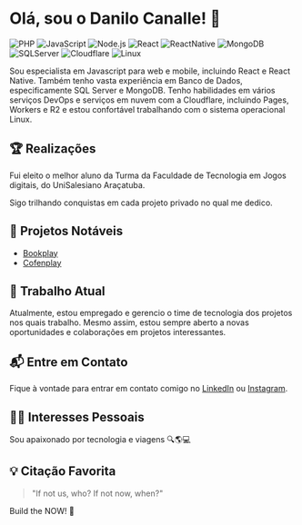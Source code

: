 # Olá, sou o Danilo Canalle! 👋

![PHP](https://img.shields.io/badge/-PHP-black?style=flat-square&logo=php)
![JavaScript](https://img.shields.io/badge/-JavaScript-black?style=flat-square&logo=javascript)
![Node.js](https://img.shields.io/badge/Node.js-v19.9.0-green.svg)
![React](https://img.shields.io/badge/-React-black?style=flat-square&logo=react)
![ReactNative](https://img.shields.io/badge/-ReactNative-black?style=flat-square&logo=react)
![MongoDB](https://img.shields.io/badge/-MongoDB-black?style=flat-square&logo=mongodb)
![SQLServer](https://img.shields.io/badge/-SQLServer-black?style=flat-square&logo=microsoft-sql-server)
![Cloudflare](https://img.shields.io/badge/-Cloudflare-black?style=flat-square&logo=cloudflare)
![Linux](https://img.shields.io/badge/-Linux-black?style=flat-square&logo=linux)

Sou especialista em Javascript para web e mobile, incluindo React e React Native. Também tenho vasta experiência em Banco de Dados, especificamente SQL Server e MongoDB. Tenho habilidades em vários serviços DevOps e serviços em nuvem com a Cloudflare, incluindo Pages, Workers e R2 e estou confortável trabalhando com o sistema operacional Linux.

## 🏆 Realizações

Fui eleito o melhor aluno da Turma da Faculdade de Tecnologia em Jogos digitais, do UniSalesiano Araçatuba.

Sigo trilhando conquistas em cada projeto privado no qual me dedico.

## 🚀 Projetos Notáveis

- [Bookplay](https://bookplay.com.br)
- [Cofenplay](https://cofenplay.com.br)

## 💼 Trabalho Atual

Atualmente, estou empregado e gerencio o time de tecnologia dos projetos nos quais trabalho. Mesmo assim, estou sempre aberto a novas oportunidades e colaborações em projetos interessantes.

## 📬 Entre em Contato

Fique à vontade para entrar em contato comigo no [LinkedIn](https://www.linkedin.com/in/danilocanalle/) ou [Instagram](https://www.instagram.com/danilocanalle/).

## 🧑‍💻 Interesses Pessoais

Sou apaixonado por tecnologia e viagens 🔍🌎💻

## 💡 Citação Favorita

> "If not us, who? If not now, when?"

Build the NOW! 🚀
